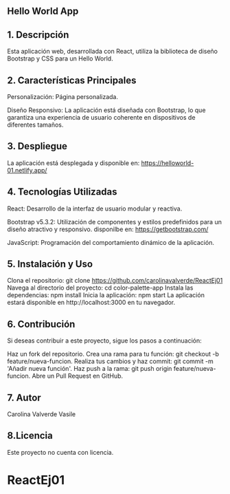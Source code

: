 ## **Hello World App**

## 1. Descripción
Esta aplicación web, desarrollada con React, utiliza la biblioteca de diseño Bootstrap y CSS para un Hello World.

## 2. Características Principales

Personalización: Página personalizada.

Diseño Responsivo: La aplicación está diseñada con Bootstrap, lo que garantiza una experiencia de usuario coherente en dispositivos de diferentes tamaños.

## 3. Despliegue

La aplicación está desplegada y disponible en: 
https://helloworld-01.netlify.app/

## 4. Tecnologías Utilizadas
React: Desarrollo de la interfaz de usuario modular y reactiva.

Bootstrap v5.3.2: Utilización de componentes y estilos predefinidos para un diseño atractivo y responsivo. disponilbe en: https://getbootstrap.com/

JavaScript: Programación del comportamiento dinámico de la aplicación.

## 5. Instalación y Uso
Clona el repositorio: git clone https://github.com/carolinavalverde/ReactEj01
Navega al directorio del proyecto: cd color-palette-app
Instala las dependencias: npm install
Inicia la aplicación: npm start
La aplicación estará disponible en http://localhost:3000 en tu navegador.

## 6. Contribución
Si deseas contribuir a este proyecto, sigue los pasos a continuación:

Haz un fork del repositorio.
Crea una rama para tu función: git checkout -b feature/nueva-funcion.
Realiza tus cambios y haz commit: git commit -m 'Añadir nueva función'.
Haz push a la rama: git push origin feature/nueva-funcion.
Abre un Pull Request en GitHub.

## 7. Autor
Carolina Valverde Vasile

## 8.Licencia
Este proyecto no cuenta con licencia.

# ReactEj01
